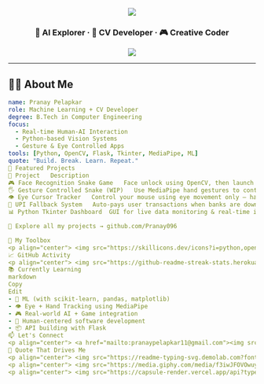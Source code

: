 <!-- Animated Header -->
<p align="center">
  <img src="https://capsule-render.vercel.app/api?type=waving&color=0FF0FC&height=250&section=header&text=Hey,%20I'm%20Pranay%20Pelapkar!&fontSize=45&fontColor=ffffff&animation=fadeIn" />
</p>

<h3 align="center">🧠 AI Explorer · 🤖 CV Developer · 🎮 Creative Coder</h3>

<p align="center">
  <img src="https://readme-typing-svg.demolab.com?font=JetBrains+Mono&size=22&pause=1000&color=F77F00&center=true&vCenter=true&width=700&lines=I+build+AI-Powered+Interfaces.;Face,+Hand+%26+Eye+Tracking+Apps.;Making+Machines+Think+%26+Play.;Python+%7C+CV+%7C+Real+World+Projects" />
</p>

---

## 👨‍🔬 About Me

```yaml
name: Pranay Pelapkar
role: Machine Learning + CV Developer
degree: B.Tech in Computer Engineering
focus:
  - Real-time Human-AI Interaction
  - Python-based Vision Systems
  - Gesture & Eye Controlled Apps
tools: [Python, OpenCV, Flask, Tkinter, MediaPipe, ML]
quote: "Build. Break. Learn. Repeat."
🚀 Featured Projects
🧩 Project	Description
🎮 Face Recognition Snake Game	Face unlock using OpenCV, then launch and control Snake game.
🖐️ Gesture Controlled Snake (WIP)	Use MediaPipe hand gestures to control Snake — no keyboard needed.
👁️ Eye Cursor Tracker	Control your mouse using eye movement only — hands-free interface.
💸 UPI Fallback System	Auto-pays user transactions when banks are down; settles later.
📊 Python Tkinter Dashboard	GUI for live data monitoring & real-time interaction apps.

🔗 Explore all my projects → github.com/Pranay096

🧠 My Toolbox
<p align="center"> <img src="https://skillicons.dev/icons?i=python,opencv,flask,vscode,git,html,css,js,linux" /> <br/><br/> <img src="https://img.shields.io/badge/Tkinter-GUI-blue?style=for-the-badge" /> <img src="https://img.shields.io/badge/MediaPipe-Gesture-orange?style=for-the-badge" /> <img src="https://img.shields.io/badge/OpenCV-Vision-green?style=for-the-badge" /> <img src="https://img.shields.io/badge/ML-Udemy%20Bootcamp-yellow?style=for-the-badge" /> </p>
📈 GitHub Activity
<p align="center"> <img src="https://github-readme-streak-stats.herokuapp.com/?user=Pranay096&theme=react&hide_border=true" width="47%"/> <img src="https://github-readme-stats.vercel.app/api?username=Pranay096&show_icons=true&theme=react&hide_border=true" width="47%"/> </p> <p align="center"> <img src="https://github-readme-stats.vercel.app/api/top-langs/?username=Pranay096&layout=compact&theme=react&hide_border=true" width="45%" /> </p>
📚 Currently Learning
markdown
Copy
Edit
- 🤖 ML (with scikit-learn, pandas, matplotlib)
- 👁️ Eye + Hand Tracking using MediaPipe
- 🎮 Real-world AI + Game integration
- 🧠 Human-centered software development
- 📦 API building with Flask
📫 Let's Connect
<p align="center"> <a href="mailto:pranaypelapkar11@gmail.com"><img src="https://img.shields.io/badge/Gmail-pranaypelapkar11@gmail.com-D14836?style=for-the-badge&logo=gmail&logoColor=white" /></a> <a href="https://linkedin.com/in/pranay-pelapkar-3591b4333"><img src="https://img.shields.io/badge/LinkedIn-PranayPelapkar-0e76a8?style=for-the-badge&logo=linkedin&logoColor=white" /></a> <a href="https://github.com/Pranay096"><img src="https://img.shields.io/badge/GitHub-Pranay096-171515?style=for-the-badge&logo=github" /></a> </p>
💬 Quote That Drives Me
<p align="center"> <img src="https://readme-typing-svg.demolab.com?font=Fira+Mono&weight=400&size=22&pause=2000&center=true&vCenter=true&color=FF6C37&lines='Machines+are+meant+to+see%2C+think%2C+and+respond.';Let's+teach+them+how." /> </p>
<p align="center"> <img src="https://media.giphy.com/media/f3iwJFOVOwuy7K6FFw/giphy.gif" width="300px" /> </p>
<p align="center"> <img src="https://capsule-render.vercel.app/api?type=waving&color=0FF0FC&height=200&section=footer"/> </p> ```
